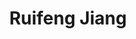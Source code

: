 ---
layout: page
title: Ruifeng Jiang
description: Visiting PhD Student <br>South China University of Technology<br>
img: assets/img/ruifeng_jiang.jpeg
redirect: 
importance: 2
category: Graduate Students
horizontal: false
---